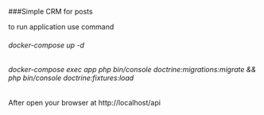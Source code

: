 ###Simple CRM for posts

to run application use command

###### docker-compose up -d
###### docker-compose exec app php bin/console doctrine:migrations:migrate && php bin/console doctrine:fixtures:load

After open your browser at http://localhost/api